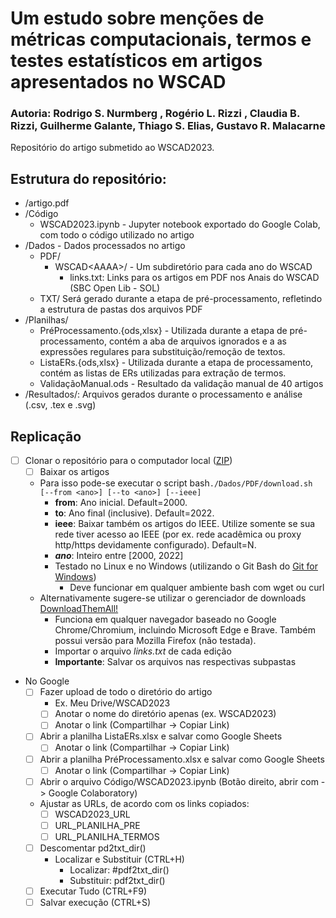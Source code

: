 
# Um estudo sobre menções de métricas computacionais, termos e testes estatísticos em artigos apresentados no WSCAD

### Autoria: Rodrigo S. Nurmberg , Rogério L. Rizzi , Claudia B. Rizzi, Guilherme Galante, Thiago S. Elias, Gustavo R. Malacarne

Repositório do artigo submetido ao WSCAD2023.

## Estrutura do repositório:

 - /artigo.pdf
 - /Código
	 - WSCAD2023.ipynb - Jupyter notebook exportado do Google Colab, com todo o código utilizado no artigo
 - /Dados - Dados processados no artigo
	 - PDF/
		 -	WSCAD\<AAAA\>/ - Um subdiretório para cada ano do WSCAD
			 - links.txt: Links para os artigos em PDF nos Anais do WSCAD (SBC Open Lib - SOL)
	 - TXT/ Será gerado durante a etapa de pré-processamento, refletindo a estrutura de pastas dos arquivos PDF
 - /Planilhas/
	 - PréProcessamento.{ods,xlsx} - Utilizada durante a etapa de pré-processamento, contém a aba de arquivos ignorados e a as expressões regulares para substituição/remoção de textos.
	 - ListaERs.{ods,xlsx} - Utilizada durante a etapa de processamento, contém as listas de ERs utilizadas para extração de termos.
	 - ValidaçãoManual.ods - Resultado da validação manual de 40 artigos
 - /Resultados/: Arquivos gerados durante o processamento e análise (.csv, .tex e .svg)


## Replicação
 - [ ] Clonar o repositório para o computador local ([ZIP](https://github.com/rsn86/WSCAD2023/archive/refs/heads/main.zip))
	 - [ ] Baixar os artigos
	- Para isso pode-se executar o script bash`./Dados/PDF/download.sh [--from <ano>] [--to <ano>] [--ieee]`
		- **from**: Ano inicial. Default=2000.
		- **to**: Ano final (inclusive). Default=2022.
		- **ieee**: Baixar também os artigos do IEEE. Utilize somente se sua rede tiver acesso ao IEEE (por ex. rede acadêmica ou proxy http/https devidamente configurado). Default=N.
		- ***ano***: Inteiro entre [2000, 2022]
		- Testado no Linux e no Windows (utilizando o Git Bash do [Git for Windows](https://gitforwindows.org/))
			- Deve funcionar em qualquer ambiente bash com wget ou curl
	- Alternativamente sugere-se utilizar o gerenciador de downloads [DownloadThemAll!](https://www.downthemall.net/)
		- Funciona em qualquer navegador baseado no Google Chrome/Chromium, incluindo Microsoft Edge e Brave. Também possui versão para Mozilla Firefox (não testada).
		- Importar o arquivo *links.txt* de cada edição
		- **Importante**: Salvar os arquivos nas respectivas subpastas
- No Google
	 - [ ] Fazer upload de todo o diretório do artigo
		 - Ex. Meu Drive/WSCAD2023
		 - [ ] Anotar o nome do diretório apenas (ex. WSCAD2023)
		 - [ ] Anotar o link (Compartilhar -> Copiar Link)
	 - [ ] Abrir a planilha ListaERs.xlsx e salvar como Google Sheets
		 - [ ] Anotar o link (Compartilhar -> Copiar Link)
	 - [ ] Abrir a planilha PréProcessamento.xlsx e salvar como Google Sheets
		 - [ ] Anotar o link (Compartilhar -> Copiar Link)
	 - [ ] Abrir o arquivo Código/WSCAD2023.ipynb (Botão direito, abrir com -> Google Colaboratory)
	 - Ajustar as URLs, de acordo com os links copiados:
		 - [ ] WSCAD2023_URL
		 - [ ] URL_PLANILHA_PRE
		 - [ ] URL_PLANILHA_TERMOS
	 - [ ] Descomentar pd2txt_dir()
		 - Localizar e Substituir (CTRL+H)
			 - Localizar: \#pdf2txt_dir()
			 - Substituir: pdf2txt_dir()
	 - [ ] Executar Tudo (CTRL+F9)
	 - [ ] Salvar execução (CTRL+S)
